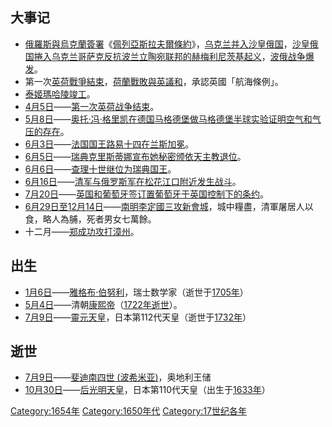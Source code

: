 ## 大事记

  - [俄羅斯與](../Page/俄羅斯.md "wikilink")[烏克蘭簽署](../Page/烏克蘭.md "wikilink")《[佩列亞斯拉夫爾條約](../Page/佩列亞斯拉夫爾條約.md "wikilink")》，[乌克兰并入](../Page/乌克兰.md "wikilink")[沙皇俄国](../Page/沙皇俄国.md "wikilink")，[沙皇俄国捲入](../Page/沙皇俄国.md "wikilink")[乌克兰](../Page/乌克兰.md "wikilink")[哥萨克反抗](../Page/哥萨克.md "wikilink")[波兰立陶宛联邦的](../Page/波兰立陶宛联邦.md "wikilink")[赫梅利尼茨基起义](../Page/赫梅利尼茨基起义.md "wikilink")，[波俄战争爆发](../Page/俄波戰爭_\(1654年－1667年\).md "wikilink")。
  - 第一次[英荷戰爭結束](../Page/英荷戰爭.md "wikilink")，[荷蘭戰敗與英議和](../Page/荷蘭.md "wikilink")，承認英國「航海條例」。
  - [泰姬瑪哈陵竣工](../Page/泰姬瑪哈陵.md "wikilink")。
  - [4月5日](../Page/4月5日.md "wikilink")——[第一次英荷战争结束](../Page/第一次英荷战争.md "wikilink")。
  - [5月8日](../Page/5月8日.md "wikilink")——[奥托·冯·格里凯在](../Page/奥托·冯·格里凯.md "wikilink")[德国](../Page/德国.md "wikilink")[马格德堡做](../Page/马格德堡.md "wikilink")[马格德堡半球实验证明](../Page/马格德堡半球实验.md "wikilink")[空气和](../Page/空气.md "wikilink")[气压的存在](../Page/气压.md "wikilink")。
  - [6月3日](../Page/6月3日.md "wikilink")——[法国国王](../Page/法国.md "wikilink")[路易十四在](../Page/路易十四.md "wikilink")[兰斯加冕](../Page/兰斯.md "wikilink")。
  - [6月5日](../Page/6月5日.md "wikilink")——[瑞典](../Page/瑞典.md "wikilink")[克里斯蒂娜宣布她秘密颁依](../Page/克里斯蒂娜.md "wikilink")[天主教退位](../Page/天主教.md "wikilink")。
  - [6月6日](../Page/6月6日.md "wikilink")——[查理十世继位为瑞典国王](../Page/查理十世.md "wikilink")。
  - [6月16日](../Page/6月16日.md "wikilink")——[清军与](../Page/清朝.md "wikilink")[俄罗斯军在](../Page/俄罗斯.md "wikilink")[松花江口附近发生战斗](../Page/松花江.md "wikilink")。
  - [7月20日](../Page/7月20日.md "wikilink")——[英国和](../Page/英国.md "wikilink")[葡萄牙签订置葡萄牙于英国控制下的条约](../Page/葡萄牙.md "wikilink")。
  - [6月29日至](../Page/6月29日.md "wikilink")[12月14日](../Page/12月14日.md "wikilink")——[南明](../Page/南明.md "wikilink")[李定國三攻新會城](../Page/李定国.md "wikilink")，城中糧盡，清軍屠居人以食，略人為脯，死者男女七萬餘。
  - 十二月——[郑成功攻打](../Page/鄭成功.md "wikilink")[漳州](../Page/漳州市.md "wikilink")。

## 出生

  - [1月6日](../Page/1月6日.md "wikilink")——[雅格布·伯努利](../Page/雅格布·伯努利.md "wikilink")，瑞士数学家（逝世于[1705年](../Page/1705年.md "wikilink")）
  - [5月4日](../Page/5月4日.md "wikilink")——清朝[康熙帝](../Page/康熙帝.md "wikilink")（[1722年逝世](../Page/1722年.md "wikilink")）。
  - [7月9日](../Page/7月9日.md "wikilink")——[靈元天皇](../Page/靈元天皇.md "wikilink")，日本第112代天皇（逝世于[1732年](../Page/1732年.md "wikilink")）

## 逝世

  - [7月9日](../Page/7月9日.md "wikilink")——[斐迪南四世
    (波希米亚)](../Page/斐迪南四世_\(波希米亚\).md "wikilink")，奥地利王储
  - [10月30日](../Page/10月30日.md "wikilink")——[后光明天皇](../Page/後光明天皇.md "wikilink")，日本第110代天皇（出生于[1633年](../Page/1633年.md "wikilink")）

[Category:1654年](https://zh.wikipedia.org/wiki/Category:1654年 "wikilink")
[Category:1650年代](https://zh.wikipedia.org/wiki/Category:1650年代 "wikilink")
[Category:17世纪各年](https://zh.wikipedia.org/wiki/Category:17世纪各年 "wikilink")